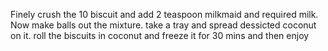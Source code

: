 Finely crush the 10 biscuit and add 2 teaspoon milkmaid and required milk.
Now make balls out the mixture.
take a tray and spread dessicted coconut on it.
roll the biscuits in coconut and freeze it for 30 mins and then enjoy